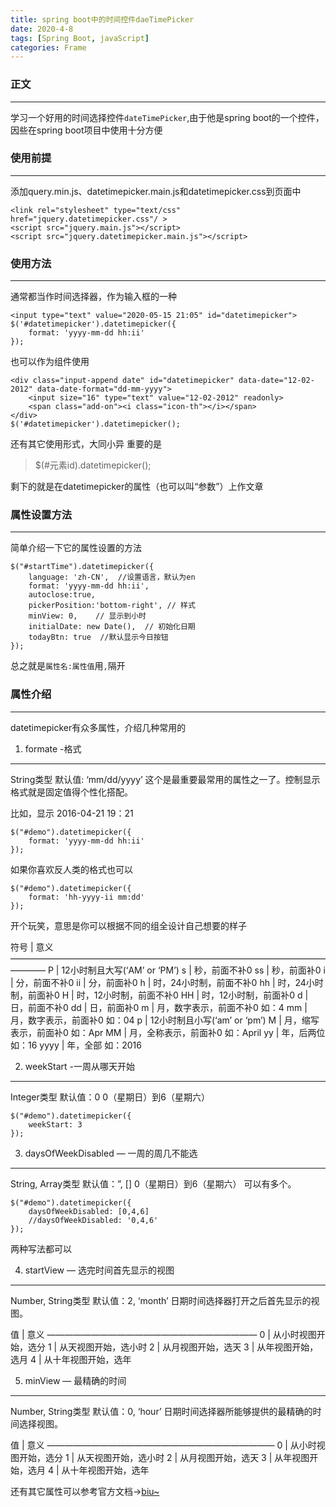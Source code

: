 ```yaml
---
title: spring boot中的时间控件daeTimePicker
date: 2020-4-8
tags: [Spring Boot, javaScript]
categories: Frame
---
```


### 正文

---
学习一个好用的时间选择控件`dateTimePicker`,由于他是spring boot的一个控件，因些在spring boot项目中使用十分方便

### 使用前提

---
添加query.min.js、datetimepicker.main.js和datetimepicker.css到页面中
````
<link rel="stylesheet" type="text/css" href="jquery.datetimepicker.css"/ >
<script src="jquery.main.js"></script>
<script src="jquery.datetimepicker.main.js"></script>
````

### 使用方法

---
通常都当作时间选择器，作为输入框的一种

````
<input type="text" value="2020-05-15 21:05" id="datetimepicker">
$('#datetimepicker').datetimepicker({
    format: 'yyyy-mm-dd hh:ii'
});
````
也可以作为组件使用
````
<div class="input-append date" id="datetimepicker" data-date="12-02-2012" data-date-format="dd-mm-yyyy">
    <input size="16" type="text" value="12-02-2012" readonly>
    <span class="add-on"><i class="icon-th"></i></span>
</div>
$('#datetimepicker').datetimepicker();
````
还有其它使用形式，大同小异
重要的是
>$(#元素id).datetimepicker();

剩下的就是在datetimepicker的属性（也可以叫“参数”）上作文章

### 属性设置方法

---
简单介绍一下它的属性设置的方法
````
$("#startTime").datetimepicker({
    language: 'zh-CN',  //设置语言，默认为en
	format: 'yyyy-mm-dd hh:ii',
	autoclose:true,
	pickerPosition:'bottom-right', // 样式
	minView: 0,    // 显示到小时
	initialDate: new Date(),  // 初始化日期
	todayBtn: true  //默认显示今日按钮
});
````
总之就是`属性名:属性值`用`,`隔开

### 属性介绍

----
datetimepicker有众多属性，介绍几种常用的

1. formate      -格式
---
String类型 
默认值: ‘mm/dd/yyyy’ 
这个是最重要最常用的属性之一了。控制显示格式就是固定值得个性化搭配。 

比如，显示 2016-04-21 19：21
````
$("#demo").datetimepicker({
    format: 'yyyy-mm-dd hh:ii'
});
````
如果你喜欢反人类的格式也可以
````
$("#demo").datetimepicker({
    format: 'hh-yyyy-ii mm:dd'
});
````
开个玩笑，意思是你可以根据不同的组全设计自己想要的样子

符号	|      意义
————————————————————————————————————————
P	    |   12小时制且大写(‘AM’ or ‘PM’)
s	    |   秒，前面不补0
ss	    |   秒，前面补0
i	    |   分，前面不补0
ii	    |   分，前面补0
h	    |   时，24小时制，前面不补0
hh	    |   时，24小时制，前面补0
H	    |   时，12小时制，前面不补0
HH	    |   时，12小时制，前面补0
d	    |   日，前面不补0
dd	    |   日，前面补0
m	    |   月，数字表示，前面不补0 如：4
mm	    |   月，数字表示，前面补0 如：04
p	    |   12小时制且小写(‘am’ or ‘pm’)
M	    |   月，缩写表示，前面补0 如：Apr
MM	    |   月，全称表示，前面补0 如：April
yy	    |   年，后两位 如：16
yyyy    |   年，全部 如：2016

2. weekStart    -一周从哪天开始
---
Integer类型 
默认值：0 
0（星期日）到6（星期六） 
````
$("#demo").datetimepicker({
    weekStart: 3
});
````

3. daysOfWeekDisabled       — 一周的周几不能选
---
String, Array类型 
默认值：”, []
0（星期日）到6（星期六） 
可以有多个。
````
$("#demo").datetimepicker({
    daysOfWeekDisabled: [0,4,6]
    //daysOfWeekDisabled: '0,4,6'
});
````
两种写法都可以

4. startView    — 选完时间首先显示的视图
---
Number, String类型 
默认值：2, ‘month’
日期时间选择器打开之后首先显示的视图。

值	 |  意义
————————————————————————
0	 |  从小时视图开始，选分
1	 |  从天视图开始，选小时
2	 |  从月视图开始，选天
3	 |  从年视图开始，选月
4	 |  从十年视图开始，选年

5. minView      — 最精确的时间
---
Number, String类型 
默认值：0, ‘hour’
日期时间选择器所能够提供的最精确的时间选择视图。

值	 |  意义
——————————————————————————
0	 |  从小时视图开始，选分
1	 |  从天视图开始，选小时
2	 |  从月视图开始，选天
3	 |  从年视图开始，选月
4	 |  从十年视图开始，选年

还有其它属性可以参考官方文档->[biu~](https://www.bootcss.com/p/bootstrap-datetimepicker/#options)